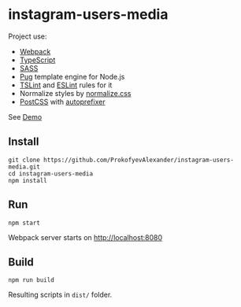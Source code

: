 # instagram-users-media

Project use:
 - [Webpack](https://webpack.js.org/) 
 - [TypeScript](https://www.typescriptlang.org/) 
 - [SASS](http://sass-lang.com/)
 - [Pug](https://pugjs.org) template engine for Node.js
 - [TSLint](https://palantir.github.io/tslint/) and [ESLint](https://github.com/buzinas/tslint-eslint-rules) rules for it
 - Normalize styles by [normalize.css](https://github.com/necolas/normalize.css/)
 - [PostCSS](http://postcss.org/) with [autoprefixer](https://github.com/postcss/autoprefixer)

See [Demo](http://instagram.prokofyev-alexander.me)

## Install

```
git clone https://github.com/ProkofyevAlexander/instagram-users-media.git
cd instagram-users-media
npm install
```

## Run

```
npm start
```

Webpack server starts on [http://localhost:8080](http://localhost:8080)

## Build

```
npm run build
```

Resulting scripts in ```dist/``` folder.

